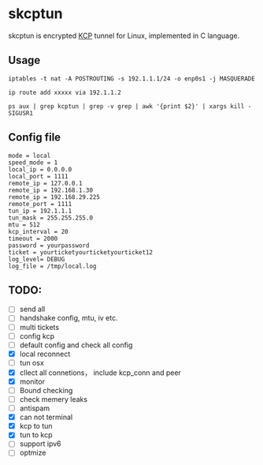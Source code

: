 # skcptun
skcptun is encrypted [KCP](https://github.com/skywind3000/kcp) tunnel for Linux, implemented in C language.

## Usage
```
iptables -t nat -A POSTROUTING -s 192.1.1.1/24 -o enp0s1 -j MASQUERADE

ip route add xxxxx via 192.1.1.2

ps aux | grep kcptun | grep -v grep | awk '{print $2}' | xargs kill -SIGUSR1

```

## Config file
```
mode = local
speed_mode = 1 
local_ip = 0.0.0.0
local_port = 1111
remote_ip = 127.0.0.1
remote_ip = 192.168.1.30
remote_ip = 192.168.29.225
remote_port = 1111
tun_ip = 192.1.1.1
tun_mask = 255.255.255.0
mtu = 512
kcp_interval = 20
timeout = 2000
password = yourpassword
ticket = yourticketyourticketyourticket12
log_level= DEBUG
log_file = /tmp/local.log

```

## TODO:
- [ ] send all
- [ ] handshake config, mtu, iv etc.
- [ ] multi tickets
- [ ] config kcp 
- [ ] default config and check all config
- [x] local reconnect
- [ ] tun osx
- [x] cllect all connetions， include kcp_conn and peer
- [x] monitor
- [ ] Bound checking
- [ ] check memery leaks
- [ ] antispam
- [x] can not terminal
- [x] kcp to tun
- [x] tun to kcp
- [ ] support ipv6
- [ ] optmize